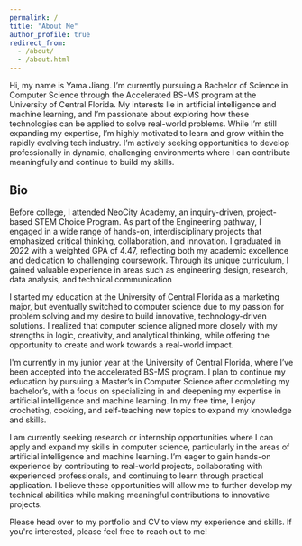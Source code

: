```yaml
---
permalink: /
title: "About Me"
author_profile: true
redirect_from: 
  - /about/
  - /about.html
---
```


Hi, my name is Yama Jiang. I’m currently pursuing a Bachelor of Science in Computer Science through the Accelerated BS-MS program at the University of Central Florida. My interests lie in artificial intelligence and machine learning, and I’m passionate about exploring how these technologies can be applied to solve real-world problems. While I’m still expanding my expertise, I’m highly motivated to learn and grow within the rapidly evolving tech industry. I’m actively seeking opportunities to develop professionally in dynamic, challenging environments where I can contribute meaningfully and continue to build my skills.

Bio
------
Before college, I attended NeoCity Academy, an inquiry-driven, project-based STEM Choice Program. As part of the Engineering pathway, I engaged in a wide range of hands-on, interdisciplinary projects that emphasized critical thinking, collaboration, and innovation. I graduated in 2022 with a weighted GPA of 4.47, reflecting both my academic excellence and dedication to challenging coursework. Through its unique curriculum, I gained valuable experience in areas such as engineering design, research, data analysis, and technical communication

I started my education at the University of Central Florida as a marketing major, but eventually switched to computer science due to my passion for problem solving and my desire to build innovative, technology-driven solutions. I realized that computer science aligned more closely with my strengths in logic, creativity, and analytical thinking, while offering the opportunity to create and work towards a real-world impact.

I'm currently in my junior year at the University of Central Florida, where I’ve been accepted into the accelerated BS-MS program. I plan to continue my education by pursuing a Master’s in Computer Science after completing my bachelor’s, with a focus on specializing in and deepening my expertise in artificial intelligence and machine learning. In my free time, I enjoy crocheting, cooking, and self-teaching new topics to expand my knowledge and skills.

I am currently seeking research or internship opportunities where I can apply and expand my skills in computer science, particularly in the areas of artificial intelligence and machine learning. I’m eager to gain hands-on experience by contributing to real-world projects, collaborating with experienced professionals, and continuing to learn through practical application. I believe these opportunities will allow me to further develop my technical abilities while making meaningful contributions to innovative projects.

Please head over to my portfolio and CV to view my experience and skills. If you're interested, please feel free to reach out to me! 









